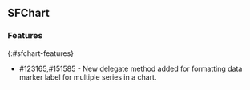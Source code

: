 ## SFChart

### Features
{:#sfchart-features}

* \#123165,#151585 - New delegate method added for formatting data marker label for multiple series in a chart.

